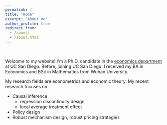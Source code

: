 ```yaml
---
permalink: /
title: "Home"
excerpt: "About me"
author_profile: true
redirect_from: 
  - /about/
  - /about.html
---
```


&nbsp;


Welcome to my website! I'm a Ph.D. candidate in the [economics department](https://economics.ucsd.edu/) at UC San Diego. Before, joining UC San Diego. I received my BA in Economics and BSc in Mathematics from Wuhan University.

My research fields are econometrics and economic theory. My recent research focuses on
- Causal inference
  - regression discontinuity design
  - local average treatment effect
- Policy design
- Robust mechanism design, robust pricing strategies
